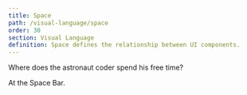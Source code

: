 ```yaml
---
title: Space
path: /visual-language/space
order: 30
section: Visual Language
definition: Space defines the relationship between UI components.
---
```


Where does the astronaut coder spend his free time? 

At the Space Bar.
 
